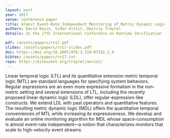 ```yaml
---
layout: post
year: 2017
venue: conference paper
title: Almost Event-Rate Independent Monitoring of Metric Dynamic Logic
authors: David Basin, Srđan Krstić, Dmitriy Traytel
details: In the 17th International Conference on Runtime Verification (RV 2017).

pdf: /assets/papers/rv17.pdf
slides: /assets/papers/rv17-slides.pdf
doi: https://doi.org/10.1007/978-3-319-67531-2_6
bibtex: /assets/papers/rv17.txt
repo: https://bitbucket.org/traytel/aerial/
---
```


Linear temporal logic (LTL) and its quantitative extension metric temporal logic (MTL) are standard languages for specifying system behaviors. Regular expressions are an even more expressive formalism in the non-metric setting and several extensions of LTL, including the recently proposed linear dynamic logic (LDL), offer regular-expression-like constructs. We extend LDL with past operators and quantitative features. The resulting metric dynamic logic (MDL) offers the quantitative temporal conveniences of MTL while increasing its expressiveness. We develop and evaluate an online monitoring algorithm for MDL whose space-consumption is almost event-rate independent—a notion that characterizes monitors that scale to high-velocity event streams.